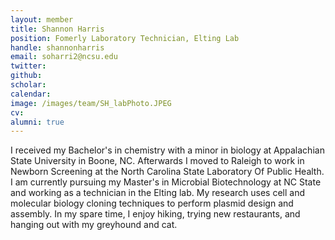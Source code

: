 ```yaml
---
layout: member
title: Shannon Harris
position: Fomerly Laboratory Technician, Elting Lab
handle: shannonharris
email: soharri2@ncsu.edu
twitter:
github:
scholar:
calendar:
image: /images/team/SH_labPhoto.JPEG
cv:
alumni: true
---
```


I received my Bachelor's in chemistry with a minor in biology at Appalachian State University in Boone, NC. Afterwards I moved to Raleigh to work in Newborn Screening at the North Carolina State Laboratory Of Public Health. I am currently pursuing my Master's in Microbial Biotechnology at NC State and working as a technician in the Elting lab. My research uses cell and molecular biology cloning techniques to perform plasmid design and assembly. In my spare time, I enjoy hiking, trying new restaurants, and hanging out with my greyhound and cat.
